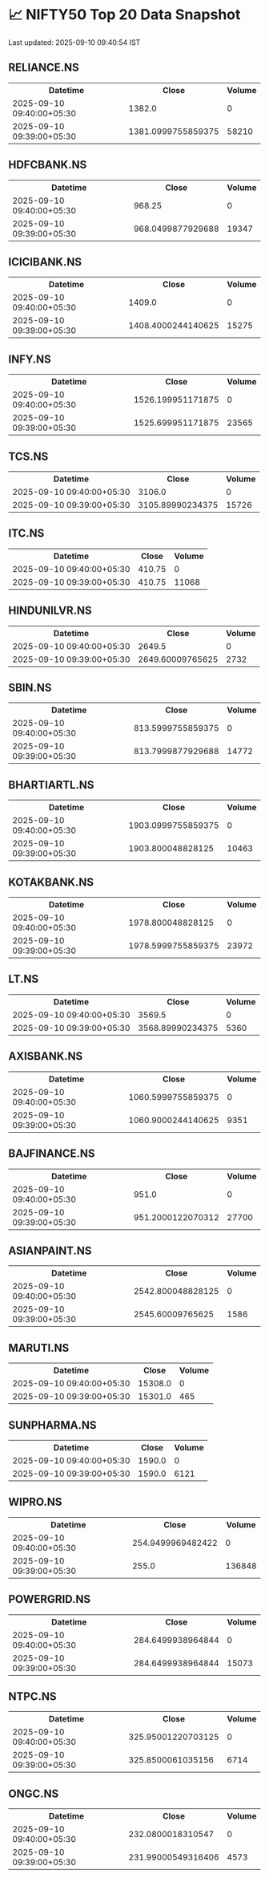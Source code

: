 # 📈 NIFTY50 Top 20 Data Snapshot

Last updated: 2025-09-10 09:40:54 IST

## RELIANCE.NS

<table>
  <tr><th>Datetime</th><th>Close</th><th>Volume</th></tr>
  <tr><td>2025-09-10 09:40:00+05:30</td><td>1382.0</td><td>0</td></tr>
  <tr><td>2025-09-10 09:39:00+05:30</td><td>1381.0999755859375</td><td>58210</td></tr>
</table>

## HDFCBANK.NS

<table>
  <tr><th>Datetime</th><th>Close</th><th>Volume</th></tr>
  <tr><td>2025-09-10 09:40:00+05:30</td><td>968.25</td><td>0</td></tr>
  <tr><td>2025-09-10 09:39:00+05:30</td><td>968.0499877929688</td><td>19347</td></tr>
</table>

## ICICIBANK.NS

<table>
  <tr><th>Datetime</th><th>Close</th><th>Volume</th></tr>
  <tr><td>2025-09-10 09:40:00+05:30</td><td>1409.0</td><td>0</td></tr>
  <tr><td>2025-09-10 09:39:00+05:30</td><td>1408.4000244140625</td><td>15275</td></tr>
</table>

## INFY.NS

<table>
  <tr><th>Datetime</th><th>Close</th><th>Volume</th></tr>
  <tr><td>2025-09-10 09:40:00+05:30</td><td>1526.199951171875</td><td>0</td></tr>
  <tr><td>2025-09-10 09:39:00+05:30</td><td>1525.699951171875</td><td>23565</td></tr>
</table>

## TCS.NS

<table>
  <tr><th>Datetime</th><th>Close</th><th>Volume</th></tr>
  <tr><td>2025-09-10 09:40:00+05:30</td><td>3106.0</td><td>0</td></tr>
  <tr><td>2025-09-10 09:39:00+05:30</td><td>3105.89990234375</td><td>15726</td></tr>
</table>

## ITC.NS

<table>
  <tr><th>Datetime</th><th>Close</th><th>Volume</th></tr>
  <tr><td>2025-09-10 09:40:00+05:30</td><td>410.75</td><td>0</td></tr>
  <tr><td>2025-09-10 09:39:00+05:30</td><td>410.75</td><td>11068</td></tr>
</table>

## HINDUNILVR.NS

<table>
  <tr><th>Datetime</th><th>Close</th><th>Volume</th></tr>
  <tr><td>2025-09-10 09:40:00+05:30</td><td>2649.5</td><td>0</td></tr>
  <tr><td>2025-09-10 09:39:00+05:30</td><td>2649.60009765625</td><td>2732</td></tr>
</table>

## SBIN.NS

<table>
  <tr><th>Datetime</th><th>Close</th><th>Volume</th></tr>
  <tr><td>2025-09-10 09:40:00+05:30</td><td>813.5999755859375</td><td>0</td></tr>
  <tr><td>2025-09-10 09:39:00+05:30</td><td>813.7999877929688</td><td>14772</td></tr>
</table>

## BHARTIARTL.NS

<table>
  <tr><th>Datetime</th><th>Close</th><th>Volume</th></tr>
  <tr><td>2025-09-10 09:40:00+05:30</td><td>1903.0999755859375</td><td>0</td></tr>
  <tr><td>2025-09-10 09:39:00+05:30</td><td>1903.800048828125</td><td>10463</td></tr>
</table>

## KOTAKBANK.NS

<table>
  <tr><th>Datetime</th><th>Close</th><th>Volume</th></tr>
  <tr><td>2025-09-10 09:40:00+05:30</td><td>1978.800048828125</td><td>0</td></tr>
  <tr><td>2025-09-10 09:39:00+05:30</td><td>1978.5999755859375</td><td>23972</td></tr>
</table>

## LT.NS

<table>
  <tr><th>Datetime</th><th>Close</th><th>Volume</th></tr>
  <tr><td>2025-09-10 09:40:00+05:30</td><td>3569.5</td><td>0</td></tr>
  <tr><td>2025-09-10 09:39:00+05:30</td><td>3568.89990234375</td><td>5360</td></tr>
</table>

## AXISBANK.NS

<table>
  <tr><th>Datetime</th><th>Close</th><th>Volume</th></tr>
  <tr><td>2025-09-10 09:40:00+05:30</td><td>1060.5999755859375</td><td>0</td></tr>
  <tr><td>2025-09-10 09:39:00+05:30</td><td>1060.9000244140625</td><td>9351</td></tr>
</table>

## BAJFINANCE.NS

<table>
  <tr><th>Datetime</th><th>Close</th><th>Volume</th></tr>
  <tr><td>2025-09-10 09:40:00+05:30</td><td>951.0</td><td>0</td></tr>
  <tr><td>2025-09-10 09:39:00+05:30</td><td>951.2000122070312</td><td>27700</td></tr>
</table>

## ASIANPAINT.NS

<table>
  <tr><th>Datetime</th><th>Close</th><th>Volume</th></tr>
  <tr><td>2025-09-10 09:40:00+05:30</td><td>2542.800048828125</td><td>0</td></tr>
  <tr><td>2025-09-10 09:39:00+05:30</td><td>2545.60009765625</td><td>1586</td></tr>
</table>

## MARUTI.NS

<table>
  <tr><th>Datetime</th><th>Close</th><th>Volume</th></tr>
  <tr><td>2025-09-10 09:40:00+05:30</td><td>15308.0</td><td>0</td></tr>
  <tr><td>2025-09-10 09:39:00+05:30</td><td>15301.0</td><td>465</td></tr>
</table>

## SUNPHARMA.NS

<table>
  <tr><th>Datetime</th><th>Close</th><th>Volume</th></tr>
  <tr><td>2025-09-10 09:40:00+05:30</td><td>1590.0</td><td>0</td></tr>
  <tr><td>2025-09-10 09:39:00+05:30</td><td>1590.0</td><td>6121</td></tr>
</table>

## WIPRO.NS

<table>
  <tr><th>Datetime</th><th>Close</th><th>Volume</th></tr>
  <tr><td>2025-09-10 09:40:00+05:30</td><td>254.9499969482422</td><td>0</td></tr>
  <tr><td>2025-09-10 09:39:00+05:30</td><td>255.0</td><td>136848</td></tr>
</table>

## POWERGRID.NS

<table>
  <tr><th>Datetime</th><th>Close</th><th>Volume</th></tr>
  <tr><td>2025-09-10 09:40:00+05:30</td><td>284.6499938964844</td><td>0</td></tr>
  <tr><td>2025-09-10 09:39:00+05:30</td><td>284.6499938964844</td><td>15073</td></tr>
</table>

## NTPC.NS

<table>
  <tr><th>Datetime</th><th>Close</th><th>Volume</th></tr>
  <tr><td>2025-09-10 09:40:00+05:30</td><td>325.95001220703125</td><td>0</td></tr>
  <tr><td>2025-09-10 09:39:00+05:30</td><td>325.8500061035156</td><td>6714</td></tr>
</table>

## ONGC.NS

<table>
  <tr><th>Datetime</th><th>Close</th><th>Volume</th></tr>
  <tr><td>2025-09-10 09:40:00+05:30</td><td>232.0800018310547</td><td>0</td></tr>
  <tr><td>2025-09-10 09:39:00+05:30</td><td>231.99000549316406</td><td>4573</td></tr>
</table>

